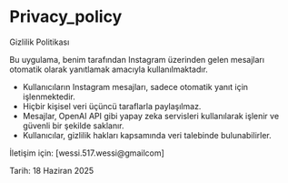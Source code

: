 # Privacy_policy
Gizlilik Politikası

Bu uygulama, benim tarafından Instagram üzerinden gelen mesajları otomatik olarak yanıtlamak amacıyla kullanılmaktadır.  

- Kullanıcıların Instagram mesajları, sadece otomatik yanıt için işlenmektedir.  
- Hiçbir kişisel veri üçüncü taraflarla paylaşılmaz.  
- Mesajlar, OpenAI API gibi yapay zeka servisleri kullanılarak işlenir ve güvenli bir şekilde saklanır.  
- Kullanıcılar, gizlilik hakları kapsamında veri talebinde bulunabilirler.

İletişim için: [wessi.517.wessi@gmailcom]

Tarih: 18 Haziran 2025
